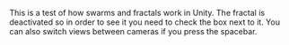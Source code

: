 This is a test of how swarms and fractals work in Unity. The fractal is deactivated so in order to see it you need to check the box next to it. You can also switch views between cameras if you press the spacebar. 
